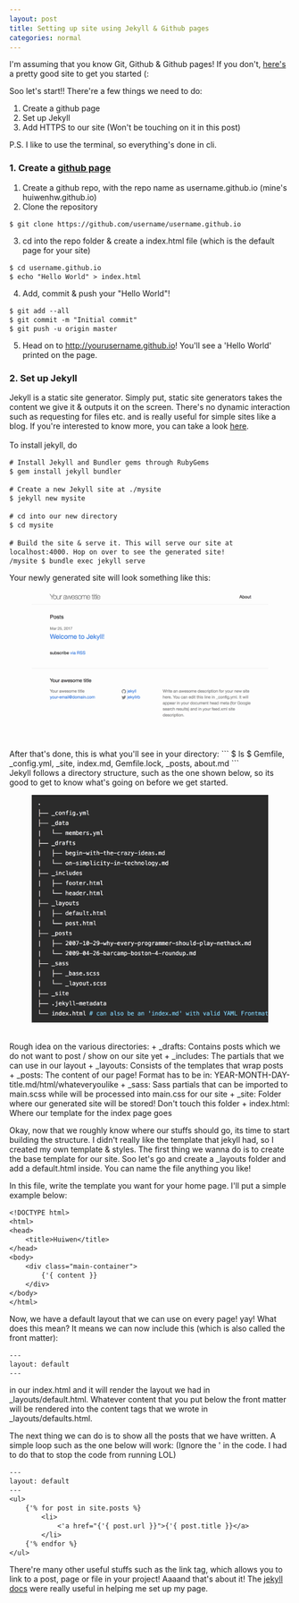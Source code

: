```yaml
---
layout: post
title: Setting up site using Jekyll & Github pages
categories: normal
--- 
```


I'm assuming that you know Git, Github & Github pages! If you don't, [here's](http://jmcglone.com/guides/github-pages/) a pretty good site to get you started (:

Soo let's start!! There're a few things we need to do:
1. Create a github page 
2. Set up Jekyll
3. Add HTTPS to our site (Won't be touching on it in this post)

P.S. I like to use the terminal, so everything's done in cli. 

### 1. Create a [github page](https://pages.github.com/)
1. Create a github repo, with the repo name as username.github.io (mine's huiwenhw.github.io) 
2. Clone the repository 
```
$ git clone https://github.com/username/username.github.io
```
3. cd into the repo folder & create a index.html file (which is the default page for your site) 
```
$ cd username.github.io
$ echo "Hello World" > index.html
```
4. Add, commit & push your "Hello World"! 
```
$ git add --all
$ git commit -m "Initial commit"
$ git push -u origin master
```
5. Head on to http://yourusername.github.io! You'll see a 'Hello World' printed on the page. 

### 2. Set up Jekyll
Jekyll is a static site generator. Simply put, static site generators takes the content we give it & outputs it on the screen. There's no dynamic interaction such as requesting for files etc. and is really useful for simple sites like a blog. If you're interested to know more, you can take a look [here](https://davidwalsh.name/introduction-static-site-generators).  
<br>
To install jekyll, do 
```
# Install Jekyll and Bundler gems through RubyGems
$ gem install jekyll bundler 

# Create a new Jekyll site at ./mysite
$ jekyll new mysite

# cd into our new directory
$ cd mysite

# Build the site & serve it. This will serve our site at localhost:4000. Hop on over to see the generated site! 
/mysite $ bundle exec jekyll serve 
```
Your newly generated site will look something like this: 
<figure>
<img class="jekylldir" src="/../images/jekyll_gensite.png" alt="Jekyll's Generated Site"/>
</figure>
<br>
After that's done, this is what you'll see in your directory:
```
$ ls
$ Gemfile, _config.yml, _site, index.md, Gemfile.lock, _posts, about.md
```
<br>
Jekyll follows a directory structure, such as the one shown below, so its good to get to know what's going on before we get started.  
<figure>
<img class="jekylldir" src="/../images/jekyll_dir.png" alt="Jekyll's Directory"/>
</figure>
<br>
Rough idea on the various directories:
+ _drafts: Contains posts which we do not want to post / show on our site yet
+ _includes: The partials that we can use in our layout
+ _layouts: Consists of the templates that wrap posts
+ _posts: The content of our page! Format has to be in: YEAR-MONTH-DAY-title.md/html/whateveryoulike
+ _sass: Sass partials that can be imported to main.scss while will be processed into main.css for our site
+ _site: Folder where our generated site will be stored! Don't touch this folder
+ index.html: Where our template for the index page goes 

Okay, now that we roughly know where our stuffs should go, its time to start building the structure. I didn't really like the template that jekyll had, so I created my own template & styles. The first thing we wanna do is to create the base template for our site. Soo let's go and create a _layouts folder and add a default.html inside. You can name the file anything you like!

In this file, write the template you want for your home page. I'll put a simple example below: 
```
<!DOCTYPE html>
<html>
<head>
	<title>Huiwen</title>
</head>
<body>
	<div class="main-container">
		{'{ content }} 
	</div>
</body>
</html>
```

Now, we have a default layout that we can use on every page! yay! What does this mean? It means we can now include this (which is also called the front matter):
```
---
layout: default
---
```
in our index.html and it will render the layout we had in _layouts/default.html. Whatever content that you put below the front matter will be rendered into the content tags that we wrote in _layouts/defaults.html. 

The next thing we can do is to show all the posts that we have written. A simple loop such as the one below will work: (Ignore the ' in the code. I had to do that to stop the code from running LOL) 

```
---
layout: default
---
<ul>
	{'% for post in site.posts %}
		<li>  
			<'a href="{'{ post.url }}">{'{ post.title }}</a>
		</li>           
	{'% endfor %}      
</ul>   
```
There're many other useful stuffs such as the link tag, which allows you to link to a post, page or file in your project! Aaaand that's about it! The [jekyll docs](https://jekyllrb.com/docs/usage/) were really useful in helping me set up my page.
